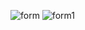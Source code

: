 ![form](https://github.com/user-attachments/assets/2550eec6-342c-4f99-a241-6a224a0e20c0)
![form1](https://github.com/user-attachments/assets/f89d904b-d855-4e2e-ab86-d0217226c7ac)

